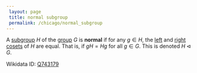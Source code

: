 ```yaml
---
 layout: page
 title: normal subgroup
 permalink: /chicago/normal_subgroup
---
```


A [subgroup](https://mathgloss.github.io/MathGloss/chicago/subgroup) $H$ of the [group](https://mathgloss.github.io/MathGloss/chicago/group) $G$ is **normal** if for any $g \in H$, the [left](https://mathgloss.github.io/MathGloss/chicago/left_coset) and [right cosets](https://mathgloss.github.io/MathGloss/chicago/right_coset) of $H$ are equal. That is, if $gH = Hg$ for all $g \in G$. This is denoted $H\triangleleft G$.

Wikidata ID: [Q743179](https://www.wikidata.org/wiki/Q743179)
